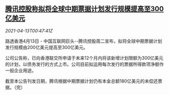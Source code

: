 <!--1618275663000-->
[腾讯控股称拟将全球中期票据计划发行规模提高至300亿美元](https://cn.reuters.com/article/tencent-bill-fundraising-0413-tues-idCNKBS2C001L)
------

<div><i>2021-04-13T00:47:41Z</i></div><p>路透香港4月13日 - 中国互联网巨头--腾讯控股周二宣布，拟将全球中期票据计划发行规模由200亿美元提高至300亿美元。</p><p>公司公告称，已向香港联交所申请于未来12个月内将该新增计划限额为300亿美元的计划，以债务发行的方式上市。公司目前拟运用每次发行的票据所得款项净额作一般企业用途。</p><p>截至本公告刊发日期，腾讯根据中期票据计划仍有本金总额180亿美元的未偿还票据。（完）</p>
